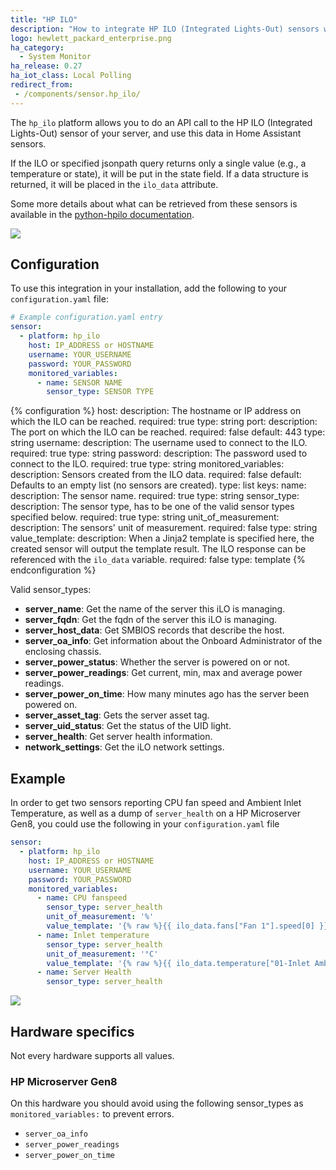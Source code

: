 ```yaml
---
title: "HP ILO"
description: "How to integrate HP ILO (Integrated Lights-Out) sensors within Home Assistant."
logo: hewlett_packard_enterprise.png
ha_category:
  - System Monitor
ha_release: 0.27
ha_iot_class: Local Polling
redirect_from:
 - /components/sensor.hp_ilo/
---
```


The `hp_ilo` platform allows you to do an API call to the HP ILO (Integrated Lights-Out) sensor of your server, and use this data in Home Assistant sensors.

If the ILO or specified jsonpath query returns only a single value (e.g., a temperature or state), it will be put in the state field. If a data structure is returned, it will be placed in the `ilo_data` attribute.

Some more details about what can be retrieved from these sensors is available in the [python-hpilo documentation](http://seveas.github.io/python-hpilo/).

<p class='img'>
  <img src='{{site_root}}/images/screenshots/hp_ilo.png' />
</p>

## Configuration

To use this integration in your installation, add the following to your `configuration.yaml` file:

```yaml
# Example configuration.yaml entry
sensor:
  - platform: hp_ilo
    host: IP_ADDRESS or HOSTNAME
    username: YOUR_USERNAME
    password: YOUR_PASSWORD
    monitored_variables:
      - name: SENSOR NAME
        sensor_type: SENSOR TYPE
```

{% configuration %}
host:
  description: The hostname or IP address on which the ILO can be reached.
  required: true
  type: string
port:
  description: The port on which the ILO can be reached.
  required: false
  default: 443
  type: string
username:
  description: The username used to connect to the ILO.
  required: true
  type: string
password:
  description: The password used to connect to the ILO.
  required: true
  type: string
monitored_variables:
  description: Sensors created from the ILO data.
  required: false
  default: Defaults to an empty list (no sensors are created).
  type: list
  keys:
    name:
      description: The sensor name.
      required: true
      type: string
    sensor_type:
      description: The sensor type, has to be one of the valid sensor types specified below.
      required: true
      type: string
    unit_of_measurement:
      description: The sensors' unit of measurement.
      required: false
      type: string
    value_template:
      description: When a Jinja2 template is specified here, the created sensor will output the template result. The ILO response can be referenced with the `ilo_data` variable.
      required: false
      type: template
{% endconfiguration %}

Valid sensor_types:
- **server_name**: Get the name of the server this iLO is managing.
- **server_fqdn**: Get the fqdn of the server this iLO is managing.
- **server_host_data**: Get SMBIOS records that describe the host.
- **server_oa_info**: Get information about the Onboard Administrator of the enclosing chassis.
- **server_power_status**: Whether the server is powered on or not.
- **server_power_readings**: Get current, min, max and average power readings.
- **server_power_on_time**: How many minutes ago has the server been powered on.
- **server_asset_tag**: Gets the server asset tag.
- **server_uid_status**: Get the status of the UID light.
- **server_health**: Get server health information.
- **network_settings**: Get the iLO network settings.

## Example

In order to get two sensors reporting CPU fan speed and Ambient Inlet Temperature, as well as a dump of `server_health` on a HP Microserver Gen8, you could use the following in your `configuration.yaml` file

```yaml
sensor:
  - platform: hp_ilo
    host: IP_ADDRESS or HOSTNAME
    username: YOUR_USERNAME
    password: YOUR_PASSWORD
    monitored_variables:
      - name: CPU fanspeed
        sensor_type: server_health
        unit_of_measurement: '%'
        value_template: '{% raw %}{{ ilo_data.fans["Fan 1"].speed[0] }}{% endraw %}'
      - name: Inlet temperature
        sensor_type: server_health
        unit_of_measurement: '°C'
        value_template: '{% raw %}{{ ilo_data.temperature["01-Inlet Ambient"].currentreading[0] }}{% endraw %}'
      - name: Server Health
        sensor_type: server_health

```

<p class='img'>
  <img src='{{site_root}}/images/screenshots/hp_ilo_sensors.png' />
</p>

## Hardware specifics

<div class='note warning'>
Not every hardware supports all values.
</div>

### HP Microserver Gen8

On this hardware you should avoid using the following sensor_types as `monitored_variables:` to prevent errors.

- `server_oa_info`
- `server_power_readings`
- `server_power_on_time`
